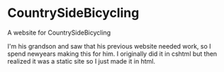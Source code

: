 # CountrySideBicycling
A website for CountrySideBicycling

I'm his grandson and saw that his previous website needed work, so I spend newyears making this for him.
I originally did it in cshtml but then realized it was a static site so I just made it in html.
